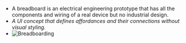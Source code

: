 - A breadboard is an electrical engineering prototype that has all the components and wiring of a real device but no industrial design.
- *A UI concept that defines affordances and their connections without visual styling.*
- ![Breadboarding](https://basecamp.com/assets/books/shapeup/1.3/ee_breadboard-f576c579fcb3f3865a3004c9e9e53fd0c97fa14e65a7b81af3ec6fbfe7b31832.png)